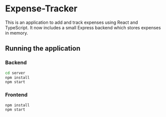 # Expense-Tracker

This is an application to add and track expenses using React and TypeScript.
It now includes a small Express backend which stores expenses in memory.

## Running the application

### Backend

```bash
cd server
npm install
npm start
```

### Frontend

```bash
npm install
npm start
```
